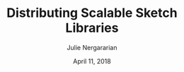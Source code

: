 ---
date: April 11, 2018
title: Distributing Scalable Sketch Libraries
author: Julie Nergararian
link: https://uxplanet.org/distributing-scalable-sketch-libraries-ed642f9d3d0a
description: How can we build complex symbols, distribute them and keep changes in sync with all of our users? If you have insight into better managing and distributing design systems, let us know.
tags:
- sketch
- process

# ================================
# ARTICLE TAGS AVAILABLE
# ================================
# - animation
# - code
# - contribution
# - design-tokens
# - figma
# - leadership
# - patterns
# - process
# - sketch
# ================================
---